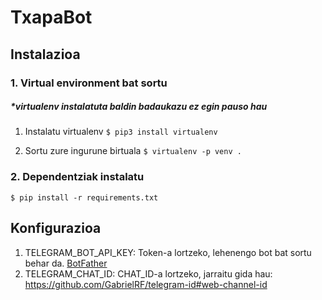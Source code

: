 # TxapaBot


## Instalazioa
### 1. Virtual environment bat sortu 
##### *virtualenv instalatuta baldin badaukazu ez egin pauso hau
1. Instalatu virtualenv
   ```$ pip3 install virtualenv```
   
2. Sortu zure ingurune birtuala
   ```$ virtualenv -p venv .```

### 2. Dependentziak instalatu
```
$ pip install -r requirements.txt
```

## Konfigurazioa
1. TELEGRAM_BOT_API_KEY: Token-a lortzeko, lehenengo bot bat sortu behar da.
   [BotFather](https://core.telegram.org/bots#3-how-do-i-create-a-bot)
2. TELEGRAM_CHAT_ID: CHAT_ID-a lortzeko, jarraitu gida hau: https://github.com/GabrielRF/telegram-id#web-channel-id